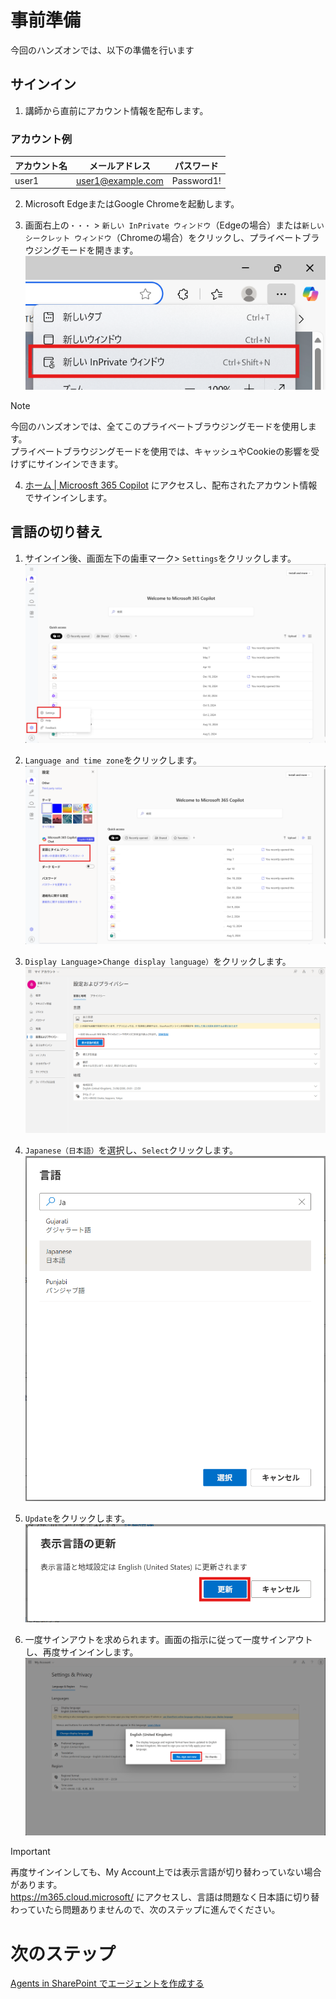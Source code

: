 # 事前準備
今回のハンズオンでは、以下の準備を行います
## サインイン
1. 講師から直前にアカウント情報を配布します。  
### アカウント例

| アカウント名 | メールアドレス | パスワード |
|--------------|----------------|------------| 
| user1        | user1@example.com | Password1!  |

2. Microsoft EdgeまたはGoogle Chromeを起動します。

3. 画面右上の```・・・``` > ```新しい InPrivate ウィンドウ```（Edgeの場合）または```新しいシークレット ウィンドウ```（Chromeの場合）をクリックし、プライベートブラウジングモードを開きます。  
![private](image/00/private.png)  
> [!NOTE]
> 今回のハンズオンでは、全てこのプライベートブラウジングモードを使用します。  
> プライベートブラウジングモードを使用では、キャッシュやCookieの影響を受けずにサインインできます。

4.  [ホーム | Microosft 365 Copilot](https://m365.cloud.microsoft/?auth=2) にアクセスし、配布されたアカウント情報でサインインします。

## 言語の切り替え
1. サインイン後、画面左下の歯車マーク> ```Settings```をクリックします。
![settings](image/00/settings.png)

2. ```Language and time zone```をクリックします。
![language](image/00/langtime.png)

3. ```Display Language```>```Change display language）```をクリックします。  
![image1](image/00/image1.png)

4. ```Japanese（日本語）```を選択し、```Select```クリックします。  
![update](image/00/update.png)

5. ```Update```をクリックします。  
![image2](image/00/image2.png)

6. 一度サインアウトを求められます。画面の指示に従って一度サインアウトし、再度サインインします。
![signout](image/00/signout.png)
> [!IMPORTANT]  
> 再度サインインしても、My Account上では表示言語が切り替わっていない場合があります。  
> https://m365.cloud.microsoft/ にアクセスし、言語は問題なく日本語に切り替わっていたら問題ありませんので、次のステップに進んでください。


# 次のステップ
[Agents in SharePoint でエージェントを作成する](1-agents-in-sharepoint.md)
